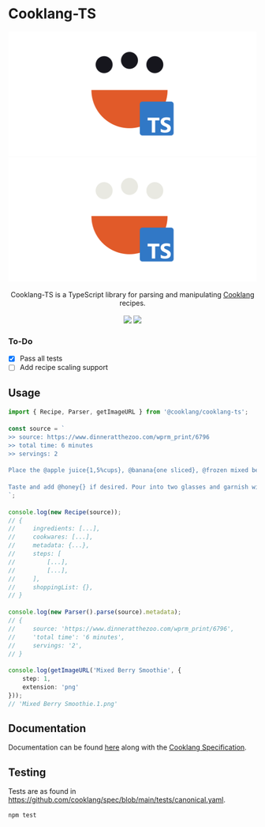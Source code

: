 # Cooklang-TS

![cooklang-ts logo](../assets/logo.svg#gh-light-mode-only)
![cooklang-ts logo](../assets/logo_dark.svg#gh-dark-mode-only)

<div align="center">
    Cooklang-TS is a TypeScript library for parsing and manipulating <a href="https://cooklang.org/">Cooklang</a> recipes.
    <br><br>
    <a href="https://github.com/cooklang/cooklang-ts/actions/workflows/tests.yml"><img src="https://github.com/cooklang/cooklang-ts/actions/workflows/tests.yml/badge.svg?branch=main"></a>
    <a href="https://www.npmjs.com/package/@cooklang/cooklang-ts"><img src="https://img.shields.io/npm/v/@cooklang/cooklang-ts"></a>
</div>

### To-Do
- [x] Pass all tests
- [ ] Add recipe scaling support

## Usage
```typescript
import { Recipe, Parser, getImageURL } from '@cooklang/cooklang-ts';

const source = `
>> source: https://www.dinneratthezoo.com/wprm_print/6796
>> total time: 6 minutes
>> servings: 2

Place the @apple juice{1,5%cups}, @banana{one sliced}, @frozen mixed berries{1,5%cups} and @vanilla greek yogurt{3/4%cup} in a #blender{}; blend until smooth. If the smoothie seems too thick, add a little more liquid (1/4 cup). 

Taste and add @honey{} if desired. Pour into two glasses and garnish with fresh berries and mint sprigs if desired.
`;

console.log(new Recipe(source));
// {
//     ingredients: [...],
//     cookwares: [...],
//     metadata: {...},
//     steps: [
//         [...],
//         [...],
//     ],
//     shoppingList: {},
// }

console.log(new Parser().parse(source).metadata);
// {
//     source: 'https://www.dinneratthezoo.com/wprm_print/6796',
//     'total time': '6 minutes',
//     servings: '2',
// }

console.log(getImageURL('Mixed Berry Smoothie', {
    step: 1,
    extension: 'png'
}));
// 'Mixed Berry Smoothie.1.png'
```

## Documentation
Documentation can be found [here](https://cooklang.github.io/cooklang-ts/) along with the [Cooklang Specification](https://cooklang.org/docs/spec/).


## Testing
Tests are as found in https://github.com/cooklang/spec/blob/main/tests/canonical.yaml.
```
npm test
```
